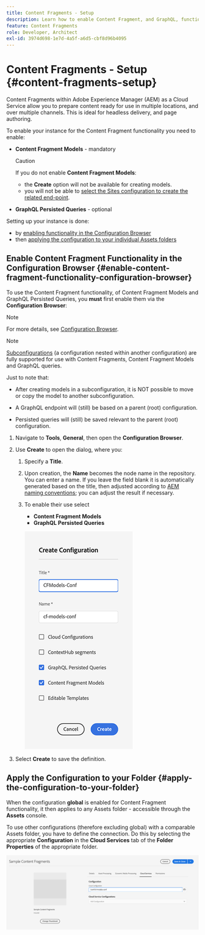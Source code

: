 ```yaml
---
title: Content Fragments - Setup
description: Learn how to enable Content Fragment, and GraphQL, functionality for use with AEM headless delivery features and page authoring.
feature: Content Fragments
role: Developer, Architect
exl-id: 3974d698-1e7d-4a5f-a6d5-cbf8d96b4095
---
```

# Content Fragments - Setup {#content-fragments-setup}

Content Fragments within Adobe Experience Manager (AEM) as a Cloud Service allow you to prepare content ready for use in multiple locations, and over multiple channels. This is ideal for headless delivery, and page authoring.

To enable your instance for the Content Fragment functionality you need to enable:

* **Content Fragment Models** - mandatory

  >[!CAUTION]
  >
  >If you do not enable **Content Fragment Models**:
  >
  >* the **Create** option will not be available for creating models.
  >* you will not be able to [select the Sites configuration to create the related end-point](/help/headless/graphql-api/graphql-endpoint.md).

* **GraphQL Persisted Queries** - optional

Setting up your instance is done:

* by [enabling functionality in the Configuration Browser](#enable-content-fragment-functionality-configuration-browser)
* then [applying the configuration to your individual Assets folders](#apply-the-configuration-to-your-folder)

## Enable Content Fragment Functionality in the Configuration Browser {#enable-content-fragment-functionality-configuration-browser}

To use the Content Fragment functionality, of Content Fragment Models and GraphQL Persisted Queries, you **must** first enable them via the **Configuration Browser**:

>[!NOTE]
>
>For more details, see [Configuration Browser](/help/implementing/developing/introduction/configurations.md#using-configuration-browser).

>[!NOTE]
>
>[Subconfigurations](/help/implementing/developing/introduction/configurations.md#configuration-resolution) (a configuration nested within another configuration) are fully supported for use with Content Fragments, Content Fragment Models and GraphQL queries.
>
>Just to note that:
>
>* After creating models in a subconfiguration, it is NOT possible to move or copy the model to another subconfiguration.
>
>* A GraphQL endpoint will (still) be based on a parent (root) configuration.
>
>* Persisted queries will (still) be saved relevant to the parent (root) configuration.

1. Navigate to **Tools**, **General**, then open the **Configuration Browser**.

1. Use **Create** to open the dialog, where you:

   1. Specify a **Title**.
   1. Upon creation, the **Name** becomes the node name in the repository.
      You can enter a name. If you leave the field blank it is automatically generated based on the title, then adjusted according to [AEM naming conventions](/help/implementing/developing/introduction/naming-conventions.md); you can adjust the result if necessary.
   1. To enable their use select 
      * **Content Fragment Models** 
      * **GraphQL Persisted Queries**

      ![Define configuration](assets/cf-setup-create-conf.png)

1. Select **Create** to save the definition.

## Apply the Configuration to your Folder {#apply-the-configuration-to-your-folder}

When the configuration **global** is enabled for Content Fragment functionality, it then applies to any Assets folder - accessible through the **Assets** console.

To use other configurations (therefore excluding global) with a comparable Assets folder, you have to define the connection. Do this by selecting the appropriate **Configuration** in the **Cloud Services** tab of the **Folder Properties** of the appropriate folder.

![Apply configuration](assets/cf-setup-apply-conf.png)
